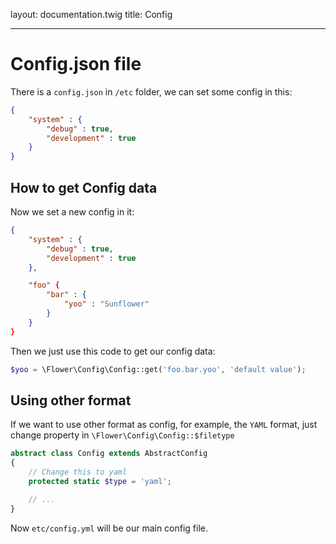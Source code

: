 layout: documentation.twig
title: Config

---

# Config.json file

There is a `config.json` in `/etc` folder, we can set some config in this:

``` json
{
	"system" : {
		"debug" : true,
		"development" : true
	}
}
```

## How to get Config data

Now we set a new config in it:

``` json
{
	"system" : {
		"debug" : true,
		"development" : true
	},

	"foo" {
	    "bar" : {
	        "yoo" : "Sunflower"
	    }
	}
}
```

Then we just use this code to get our config data:

``` php
$yoo = \Flower\Config\Config::get('foo.bar.yoo', 'default value');
```

## Using other format

If we want to use other format as config, for example, the `YAML` format, just change property in `\Flower\Config\Config::$filetype`

``` php
abstract class Config extends AbstractConfig
{
    // Change this to yaml
	protected static $type = 'yaml';

    // ...
}
```

Now `etc/config.yml` will be our main config file.
